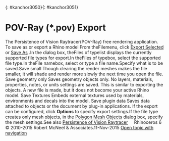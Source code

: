 ---
---

{: #kanchor3050}{: #kanchor3051}
# POV-Ray (*.pov) Export
The Persistence of Vision Raytracer(POV-Ray) free rendering application.
To save as or export a Rhino model
From theFilemenu, click [Export Selected](export.html) or [Save As](save.html#saveas) .In the dialog box, theFiles of typelist displays the currently supported file types for export.In theFiles of typebox, select the supported file type.In theFile namebox, select or type a file name.Specify what is to be saved.Save small
Though clearing the render meshes makes the file smaller, it will shade and render more slowly the next time you open the file.
Save geometry only
Saves geometry objects only. No layers, materials, properties, notes, or units settings are saved.
This is similar to exporting the objects. A new file is made, but it does not become your active Rhino model.
Save Textures
Embeds external textures used by materials, environments and decals into the model.
Save plugin data
Saves data attached to objects or the document by plug-in applications.
If the export can be configured, click **Options** to specify export settings.If the file type creates only mesh objects, in the [Polygon Mesh Objects](polygon-mesh-simple-options.html) dialog box, specify the mesh settings.See also
 [Persistence of Vision Raytracer](http://www.povray.org) 
&#160;
&#160;
Rhinoceros 6 © 2010-2015 Robert McNeel &amp; Associates.11-Nov-2015
 [Open topic with navigation](pov-ray-pov-export.html) 

